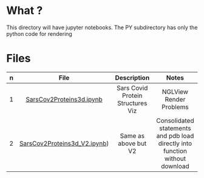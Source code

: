 # What ?

This directory will have jupyter notebooks. The PY subdirectory has only the python code for rendering

# Files

n | File | Description | Notes 
|---|:--:|:---:|:---:|
1 | [SarsCov2Proteins3d.ipynb](SarsCov2Proteins3d.ipynb) | Sars Covid Protein Structures Viz | NGLView Render Problems
2 | [SarsCov2Proteins3d_V2.ipynb](v2SarsCov2Proteins3d.ipynb)) | Same as above but V2 | Consolidated statements and pdb load directly into function without download